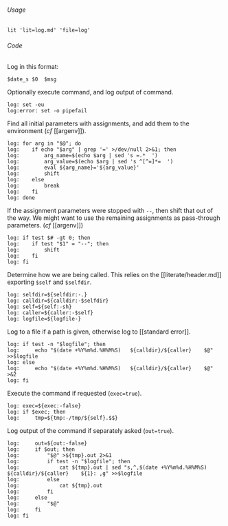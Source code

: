 ###### Usage

	lit 'lit=log.md' 'file=log'

###### Code

Log in this format:

	$date_s	$0	$msg

Optionally execute command, and log output of command.

	log: set -eu
	log:error: set -o pipefail

Find all initial parameters with assignments, and add them to the environment (_cf_ [[argenv]]).

	log: for arg in "$@"; do
	log: 	if echo "$arg" | grep '=' >/dev/null 2>&1; then
	log: 		arg_name=$(echo $arg | sed 's =.*  ')
	log: 		arg_value=$(echo $arg | sed 's ^[^=]*=  ')
	log: 		eval ${arg_name}='${arg_value}'
	log: 		shift
	log: 	else
	log: 		break
	log: 	fi
	log: done

If the assignment parameters were stopped with `--`, then shift that out of the way.  We might want to use the remaining assignments as pass-through parameters.  (_cf_ [[argenv]])

	log: if test $# -gt 0; then
	log: 	if test "$1" = "--"; then
	log: 		shift
	log: 	fi
	log: fi

Determine how we are being called.  This relies on the [[literate/header.md]] exporting `$self` and `$selfdir`.

	log: selfdir=${selfdir:-.}
	log: calldir=${calldir:-$selfdir}
	log: self=${self:-sh}
	log: caller=${caller:-$self}
	log: logfile=${logfile-}

Log to a file if a path is given, otherwise log to [[standard error]].

	log: if test -n "$logfile"; then
	log:     echo "$(date +%Y%m%d.%H%M%S)	${calldir}/${caller}	$@" >>$logfile
	log: else
	log:     echo "$(date +%Y%m%d.%H%M%S)	${calldir}/${caller}	$@" >&2
	log: fi

Execute the command if requested (`exec=true`).

	log: exec=${exec:-false}
	log: if $exec; then
	log:     tmp=${tmp:-/tmp/${self}.$$}

Log output of the command if separately asked (`out=true`).

	log:     out=${out:-false}
	log:     if $out; then
	log:         "$@" >${tmp}.out 2>&1
	log:         if test -n "$logfile"; then
	log:             cat ${tmp}.out | sed "s,^,$(date +%Y%m%d.%H%M%S)	${calldir}/${caller}	${1}: ,g" >>$logfile
	log:         else
	log:             cat ${tmp}.out
	log:         fi
	log:     else
	log:         "$@"
	log:     fi
	log: fi
